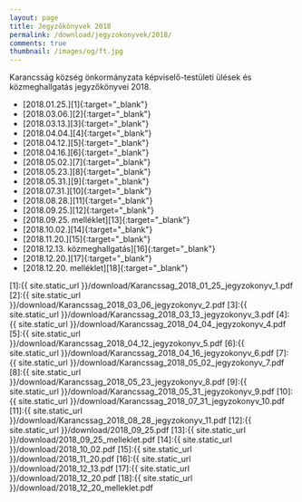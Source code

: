 ```yaml
---
layout: page
title: Jegyzőkönyvek 2018
permalink: /download/jegyzokonyvek/2018/
comments: true
thumbnail: /images/og/ft.jpg
---
```


Karancsság község önkormányzata képviselő-testületi ülések és közmeghallgatás jegyzőkönyvei 2018.

+ [2018.01.25.][1]{:target="_blank"}
+ [2018.03.06.][2]{:target="_blank"}
+ [2018.03.13.][3]{:target="_blank"}
+ [2018.04.04.][4]{:target="_blank"}
+ [2018.04.12.][5]{:target="_blank"}
+ [2018.04.16.][6]{:target="_blank"}
+ [2018.05.02.][7]{:target="_blank"}
+ [2018.05.23.][8]{:target="_blank"}
+ [2018.05.31.][9]{:target="_blank"}
+ [2018.07.31.][10]{:target="_blank"}
+ [2018.08.28.][11]{:target="_blank"}
+ [2018.09.25.][12]{:target="_blank"}
+ [2018.09.25. melléklet][13]{:target="_blank"}
+ [2018.10.02.][14]{:target="_blank"}
+ [2018.11.20.][15]{:target="_blank"}
+ [2018.12.13. közmeghallgatás][16]{:target="_blank"}
+ [2018.12.20.][17]{:target="_blank"}
+ [2018.12.20. melléklet][18]{:target="_blank"}

[1]:{{ site.static_url }}/download/Karancssag_2018_01_25_jegyzokonyv_1.pdf
[2]:{{ site.static_url }}/download/Karancssag_2018_03_06_jegyzokonyv_2.pdf
[3]:{{ site.static_url }}/download/Karancssag_2018_03_13_jegyzokonyv_3.pdf
[4]:{{ site.static_url }}/download/Karancssag_2018_04_04_jegyzokonyv_4.pdf
[5]:{{ site.static_url }}/download/Karancssag_2018_04_12_jegyzokonyv_5.pdf
[6]:{{ site.static_url }}/download/Karancssag_2018_04_16_jegyzokonyv_6.pdf
[7]:{{ site.static_url }}/download/Karancssag_2018_05_02_jegyzokonyv_7.pdf
[8]:{{ site.static_url }}/download/Karancssag_2018_05_23_jegyzokonyv_8.pdf
[9]:{{ site.static_url }}/download/Karancssag_2018_05_31_jegyzokonyv_9.pdf
[10]:{{ site.static_url }}/download/Karancssag_2018_07_31_jegyzokonyv_10.pdf
[11]:{{ site.static_url }}/download/Karancssag_2018_08_28_jegyzokonyv_11.pdf
[12]:{{ site.static_url }}/download/2018_09_25.pdf
[13]:{{ site.static_url }}/download/2018_09_25_melleklet.pdf
[14]:{{ site.static_url }}/download/2018_10_02.pdf
[15]:{{ site.static_url }}/download/2018_11_20.pdf
[16]:{{ site.static_url }}/download/2018_12_13.pdf
[17]:{{ site.static_url }}/download/2018_12_20.pdf
[18]:{{ site.static_url }}/download/2018_12_20_melleklet.pdf

